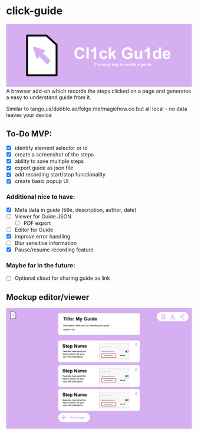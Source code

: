 # click-guide
![](/logo/github-banner.png)
A browser add-on which records the steps clicked on a page and generates a easy to understand guide from it.

Similar to tango.us/dubble.so/folge.me/magichow.co but all local - no data leaves your device

## To-Do MVP:
- [x] identify element selector or id
- [x] create a screenshot of the steps
- [x] ability to save multiple steps
- [x] export guide as json file
- [x] add recording start/stop functionality
- [x] create basic popup UI

### Additional nice to have:
- [x] Meta data in guide (title, description, author, date)
- [ ] Viewer for Guide JSON
    - [ ] PDF export
- [ ] Editor for Guide
- [x] improve error handling
- [ ] Blur sensitive information
- [x] Pause/resume recording feature

### Maybe far in the future:
- [ ] Optional cloud for sharing guide as link

## Mockup editor/viewer
![](/logo/mockup-viewer-editor.jpg)